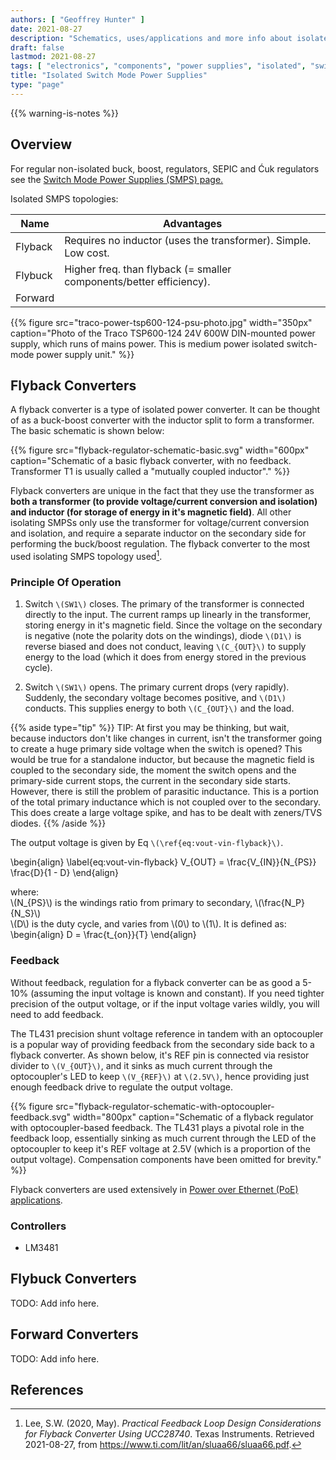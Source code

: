 ```yaml
---
authors: [ "Geoffrey Hunter" ]
date: 2021-08-27
description: "Schematics, uses/applications and more info about isolated switch-mode power supplies."
draft: false
lastmod: 2021-08-27
tags: [ "electronics", "components", "power supplies", "isolated", "switch-mode power supplies", "SMPS", "flyback", "forward" ]
title: "Isolated Switch Mode Power Supplies"
type: "page"
---
```


{{% warning-is-notes %}}

## Overview

For regular non-isolated buck, boost, regulators, SEPIC and Ćuk regulators see the [Switch Mode Power Supplies (SMPS) page.]()

Isolated SMPS topologies:

| Name          | Advantages
|---------------|-----------------------------------------------------------------------
| Flyback       | Requires no inductor (uses the transformer). Simple. Low cost.
| Flybuck       | Higher freq. than flyback (= smaller components/better efficiency).
| Forward

{{% figure src="traco-power-tsp600-124-psu-photo.jpg" width="350px" caption="Photo of the Traco TSP600-124 24V 600W DIN-mounted power supply, which runs of mains power. This is medium power isolated switch-mode power supply unit." %}}

## Flyback Converters

A flyback converter is a type of isolated power converter. It can be thought of as a buck-boost converter with the inductor split to form a transformer. The basic schematic is shown below:

{{% figure src="flyback-regulator-schematic-basic.svg" width="600px" caption="Schematic of a basic flyback converter, with no feedback. Transformer T1 is usually called a \"mutually coupled inductor\"." %}}

Flyback converters are unique in the fact that they use the transformer as **both a transformer (to provide voltage/current conversion and isolation) and inductor (for storage of energy in it's magnetic field)**. All other isolating SMPSs only use the transformer for voltage/current conversion and isolation, and require a separate inductor on the secondary side for performing the buck/boost regulation. The flyback converter to the most used isolating SMPS topology used[^bib-ti-feedback-loop-design-considerations].

### Principle Of Operation

1. Switch `\(SW1\)` closes. The primary of the transformer is connected directly to the input. The current ramps up linearly in the transformer, storing energy in it's magnetic field. Since the voltage on the secondary is negative (note the polarity dots on the windings), diode `\(D1\)` is reverse biased and does not conduct, leaving `\(C_{OUT}\)` to supply energy to the load (which it does from energy stored in the previous cycle).

1. Switch `\(SW1\)` opens. The primary current drops (very rapidly). Suddenly, the secondary voltage becomes positive, and `\(D1\)` conducts. This supplies energy to both `\(C_{OUT}\)` and the load.

{{% aside type="tip" %}}
TIP: At first you may be thinking, but wait, because inductors don't like changes in current, isn't the transformer going to create a huge primary side voltage when the switch is opened? This would be true for a standalone inductor, but because the magnetic field is coupled to the secondary side, the moment the switch opens and the primary-side current stops, the current in the secondary side starts. However, there is still the problem of parasitic inductance. This is a portion of the total primary inductance which is not coupled over to the secondary. This does create a large voltage spike, and has to be dealt with zeners/TVS diodes.
{{% /aside %}}

The output voltage is given by Eq `\(\ref{eq:vout-vin-flyback}\)`.

<p>\begin{align}
\label{eq:vout-vin-flyback}
V_{OUT} = \frac{V_{IN}}{N_{PS}} \frac{D}{1 - D}
\end{align}</p>

<p class="centered">
where:<br/>
\(N_{PS}\) is the windings ratio from primary to secondary, \(\frac{N_P}{N_S}\)<br/>
\(D\) is the duty cycle, and varies from \(0\) to \(1\). It is defined as:<br/>
\begin{align}
D = \frac{t_{on}}{T}
\end{align}
</p>

### Feedback

Without feedback, regulation for a flyback converter can be as good a 5-10% (assuming the input voltage is known and constant). If you need tighter precision of the output voltage, or if the input voltage varies wildly, you will need to add feedback.

The TL431 precision shunt voltage reference in tandem with an optocoupler is a popular way of providing feedback from the secondary side back to a flyback converter. As shown below, it's REF pin is connected via resistor divider to `\(V_{OUT}\)`, and it sinks as much current through the optocoupler's LED to keep `\(V_{REF}\)` at `\(2.5V\)`, hence providing just enough feedback drive to regulate the output voltage.

{{% figure src="flyback-regulator-schematic-with-optocoupler-feedback.svg" width="800px" caption="Schematic of a flyback regulator with optocoupler-based feedback. The TL431 plays a pivotal role in the feedback loop, essentially sinking as much current through the LED of the optocoupler to keep it's REF voltage at 2.5V (which is a proportion of the output voltage). Compensation components have been omitted for brevity." %}}

Flyback converters are used extensively in [Power over Ethernet (PoE) applications](/electronics/communication-protocols/ethernet-protocol/#_power_over_ethernet_poe).

### Controllers

* LM3481

## Flybuck Converters

TODO: Add info here.

## Forward Converters

TODO: Add info here.

## References

[^bib-ti-feedback-loop-design-considerations]: Lee, S.W. (2020, May). _Practical Feedback Loop Design Considerations for Flyback Converter Using UCC28740_. Texas Instruments. Retrieved 2021-08-27, from https://www.ti.com/lit/an/sluaa66/sluaa66.pdf.